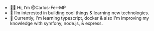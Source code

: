 - 🤙🏼 Hi, I’m @Carlos-Fer-MP
- 🧐 I’m interested in building cool things & learning new technologies.
- 🌱 Currently, I'm learning typescript, docker & also I'm improving my knowledge with symfony, node.js, & express.

<!---
Carlos-Fer-MP/Carlos-Fer-MP is a ✨ special ✨ repository because its `README.md` (this file) appears on your GitHub profile.
You can click the Preview link to take a look at your changes.
--->
